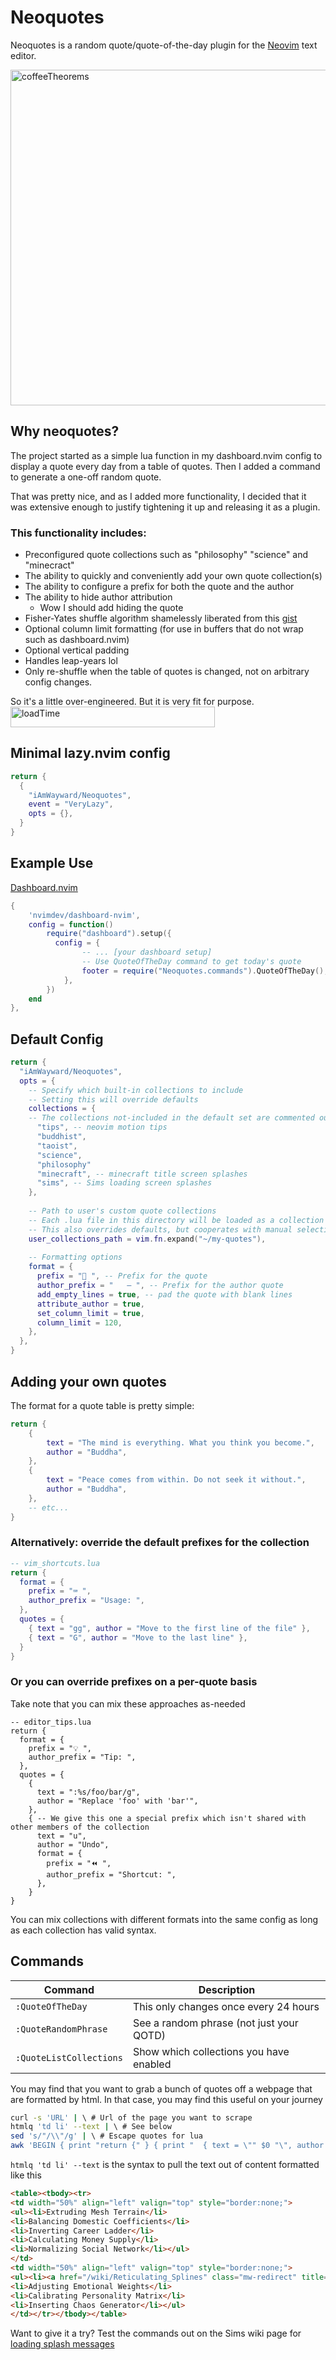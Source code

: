 # Neoquotes
Neoquotes is a random quote/quote-of-the-day plugin for the [Neovim](https://github.com/neovim/neovim) text editor. 

<img width="1145" height="537" alt="coffeeTheorems" src="https://github.com/user-attachments/assets/9d6ea4dc-39fc-4800-a49a-cb4a61861672" />

## Why neoquotes?
The project started as a simple lua function in my dashboard.nvim config to display a quote every day from a table of quotes. Then I added a command to generate a one-off random quote. 

That was pretty nice, and as I added more functionality, I decided that it was extensive enough to justify tightening it up and releasing it as a plugin. 

### This functionality includes:
* Preconfigured quote collections such as "philosophy" "science" and "minecract"
* The ability to quickly and conveniently add your own quote collection(s)
* The ability to configure a prefix for both the quote and the author
* The ability to hide author attribution 
    * Wow I should add hiding the quote
* Fisher-Yates shuffle algorithm shamelessly liberated from this [gist](https://gist.github.com/Uradamus/10323382)
* Optional column limit formatting (for use in buffers that do not wrap such as dashboard.nvim)
* Optional vertical padding
* Handles leap-years lol
* Only re-shuffle when the table of quotes is changed, not on arbitrary config changes.

So it's a little over-engineered. But it is very fit for purpose.
<img width="327" height="33" alt="loadTime" src="https://github.com/user-attachments/assets/b581f54c-64f8-4ca5-99eb-3f3124772ff6" />

## Minimal lazy.nvim config
```lua
return {
  {
    "iAmWayward/Neoquotes",
    event = "VeryLazy",
    opts = {},
  }
}
```

## Example Use
[Dashboard.nvim](https://github.com/nvimdev/dashboard-nvim)
```lua
{  
    'nvimdev/dashboard-nvim',
    config = function()
        require("dashboard").setup({
          config = {
                -- ... [your dashboard setup]
                -- Use QuoteOfTheDay command to get today's quote
                footer = require("Neoquotes.commands").QuoteOfTheDay(),
            }, 
        })
    end
},
```

## Default Config
```lua
return {
  "iAmWayward/Neoquotes",
  opts = {
    -- Specify which built-in collections to include
    -- Setting this will override defaults
    collections = {
    -- The collections not-included in the default set are commented out here
      "tips", -- neovim motion tips
      "buddhist",
      "taoist",
      "science", 
      "philosophy"
      "minecraft", -- minecraft title screen splashes
      "sims", -- Sims loading screen splashes
    },
    
    -- Path to user's custom quote collections
    -- Each .lua file in this directory will be loaded as a collection
    -- This also overrides defaults, but cooperates with manual selections
    user_collections_path = vim.fn.expand("~/my-quotes"), 
    
    -- Formatting options
    format = {
      prefix = "💭 ", -- Prefix for the quote
      author_prefix = "   — ", -- Prefix for the author quote
      add_empty_lines = true, -- pad the quote with blank lines
      attribute_author = true,
      set_column_limit = true,
      column_limit = 120,
    },
  },
}
```


## Adding your own quotes
The format for a quote table is pretty simple:

```lua
return {
    {
        text = "The mind is everything. What you think you become.",
        author = "Buddha",
    },
    {
        text = "Peace comes from within. Do not seek it without.",
        author = "Buddha",
    },
    -- etc...
}
```
 
### Alternatively: override the default prefixes for the collection
```lua
-- vim_shortcuts.lua
return {
  format = {
    prefix = "⌨️ ",
    author_prefix = "Usage: ",
  },
  quotes = {
    { text = "gg", author = "Move to the first line of the file" },
    { text = "G", author = "Move to the last line" },
  }
}
```

### Or you can override prefixes on a per-quote basis
Take note that you can mix these approaches as-needed

```
-- editor_tips.lua
return {
  format = {
    prefix = "💡 ",
    author_prefix = "Tip: ",
  },
  quotes = {
    {
      text = ":%s/foo/bar/g",
      author = "Replace 'foo' with 'bar'",
    },
    { -- We give this one a special prefix which isn't shared with other members of the collection
      text = "u",
      author = "Undo",
      format = {
        prefix = "⏪ ",
        author_prefix = "Shortcut: ",
      },
    }
}
```

You can mix collections with different formats into the same config as long as each collection has valid syntax.

## Commands
| Command               | Description                              |
|-----------------------|------------------------------------------|
| `:QuoteOfTheDay`      | This only changes once every 24 hours    |
| `:QuoteRandomPhrase`  | See a random phrase (not just your QOTD) |
| `:QuoteListCollections` | Show which collections you have enabled |



You may find that you want to grab a bunch of quotes off a webpage that are formatted by html.
In that case, you may find this useful on your journey

```bash
curl -s 'URL' | \ # Url of the page you want to scrape
htmlq 'td li' --text | \ # See below
sed 's/"/\\"/g' | \ # Escape quotes for lua
awk 'BEGIN { print "return {" } { print "  { text = \"" $0 "\", author = nil }," } END { print "}" }'

```

`htmlq 'td li' --text` is the syntax to pull the text out of content formatted like this

```html
<table><tbody><tr>
<td width="50%" align="left" valign="top" style="border:none;">
<ul><li>Extruding Mesh Terrain</li>
<li>Balancing Domestic Coefficients</li>
<li>Inverting Career Ladder</li>
<li>Calculating Money Supply</li>
<li>Normalizing Social Network</li></ul>
</td>
<td width="50%" align="left" valign="top" style="border:none;">
<ul><li><a href="/wiki/Reticulating_Splines" class="mw-redirect" title="Reticulating Splines">Reticulating Splines</a></li>
<li>Adjusting Emotional Weights</li>
<li>Calibrating Personality Matrix</li>
<li>Inserting Chaos Generator</li></ul>
</td></tr></tbody></table>
```

Want to give it a try? Test the commands out on the Sims wiki page for [loading splash messages](https://sims.fandom.com/wiki/Loading_screen_messages)
